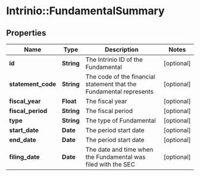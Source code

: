# Intrinio::FundamentalSummary

## Properties
Name | Type | Description | Notes
------------ | ------------- | ------------- | -------------
**id** | **String** | The Intrinio ID of the Fundamental | [optional] 
**statement_code** | **String** | The code of the financial statement that the Fundamental represents | [optional] 
**fiscal_year** | **Float** | The fiscal year | [optional] 
**fiscal_period** | **String** | The fiscal period | [optional] 
**type** | **String** | The type of Fundamental | [optional] 
**start_date** | **Date** | The period start date | [optional] 
**end_date** | **Date** | The period start date | [optional] 
**filing_date** | **Date** | The date and time when the Fundamental was filed with the SEC | [optional] 


